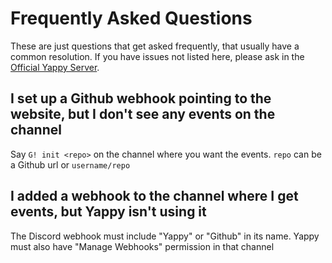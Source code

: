 # Frequently Asked Questions
These are just questions that get asked frequently, that usually have a common resolution.
If you have issues not listed here, please ask in the [Official Yappy Server](https://discord.gg/HHqndMG).

## I set up a Github webhook pointing to the website, but I don't see any events on the channel
Say `G! init <repo>` on the channel where you want the events.
`repo` can be a Github url or `username/repo`

## I added a webhook to the channel where I get events, but Yappy isn't using it
The Discord webhook must include "Yappy" or "Github" in its name.
Yappy must also have "Manage Webhooks" permission in that channel
